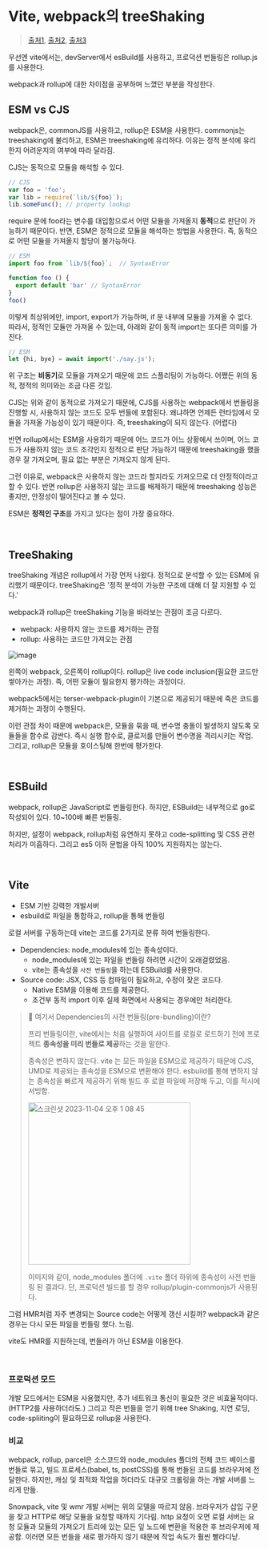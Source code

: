 # Vite, webpack의 treeShaking

> [출처1](https://bepyan.github.io/blog/2023/bundlers), [출처2](https://so-so.dev/web/tree-shaking-module-system/), [출처3](https://ui.toast.com/posts/ko_20220127)

우선엔 vite에서는, devServer에서 esBuild를 사용하고, 프로덕션 번들링은 rollup.js를 사용한다.

webpack과 rollup에 대한 차이점을 공부하며 느꼈던 부분을 작성한다.

## ESM vs CJS

webpack은, commonJS를 사용하고, rollup은 ESM을 사용한다. commonjs는 treeshaking에 불리하고, ESM은 treeshaking에 유리하다. 이유는 정적 분석에 유리한지 어려운지의 여부에 따라 달라짐.

CJS는 동적으로 모듈을 해석할 수 있다.

```js
// CJS
var foo = 'foo';
var lib = require(`lib/${foo}`);
lib.someFunc(); // property lookup
```

require 문에 foo라는 변수를 대입함으로서 어떤 모듈을 가져올지 **동적**으로 판단이 가능하기 때문이다. 반면, ESM은 정적으로 모듈을 해석하는 방법을 사용한다. 즉, 동적으로 어떤 모듈을 가져올지 할당이 불가능하다.

```js
// ESM
import foo from `lib/${foo}`;  // SyntaxError

function foo () {
  export default 'bar' // SyntaxError
}
foo()
```

이렇게 최상위에만, import, export가 가능하며, if 문 내부에 모듈을 가져올 수 없다. 따라서, 정적인 모듈만 가져올 수 있는데, 아래와 같이 동적 import는 또다른 의미를 가진다.

```js
// ESM
let {hi, bye} = await import('./say.js');
```

위 구조는 **비동기**로 모듈을 가져오기 때문에 코드 스플리팅이 가능하다. 어쨌든 위의 동적, 정적의 의미와는 조금 다른 것임.

CJS는 위와 같이 동적으로 가져오기 때문에, CJS를 사용하는 webpack에서 번들링을 진행할 시, 사용하지 않는 코드도 모두 번들에 포함된다. 왜냐하면 언제든 런타임에서 모듈을 가져올 가능성이 있기 때문이다. 즉, treeshaking이 되지 않는다. (어렵다)

반면 rollup에서는 ESM을 사용하기 때문에 어느 코드가 어느 상황에서 쓰이며, 어느 코드가 사용하지 않는 코드 조각인지 정적으로 판단 가능하기 때문에 treeshaking을 했을 경우 잘 가져오며, 필요 없는 부분은 가져오지 않게 된다.

그런 이유로, webpack은 사용하지 않는 코드라 할지라도 가져오므로 더 안정적이라고 할 수 있다. 반면 rollup은 사용하지 않는 코드를 배제하기 때문에 treeshaking 성능은 좋지만, 안정성이 떨어진다고 볼 수 있다.

ESM은 **정적인 구조**를 가지고 있다는 점이 가장 중요하다.

<br/>

## TreeShaking

treeShaking 개념은 rollup에서 가장 먼저 나왔다. 정적으로 분석할 수 있는 ESM에 유리했기 때문이다. treeShaking은 '정적 분석이 가능한 구조에 대해 더 잘 지원할 수 있다.'

webpack과 rollup은 treeShaking 기능을 바라보는 관점이 조금 다르다.

- webpack: 사용하지 않는 코드를 제거하는 관점
- rollup: 사용하는 코드만 가져오는 관점

![image](https://github.com/pozafly/TIL/assets/59427983/69fc9c6b-3b4a-4294-aa32-804eaef3e3a4)

왼쪽이 webpack, 오른쪽이 rollup이다. rollup은 live code inclusion(필요한 코드만 쌓아가는 과정). 즉, 어떤 모듈이 필요한지 평가하는 과정이다.

webpack5에서는 terser-webpack-plugin이 기본으로 제공되기 때문에 죽은 코드를 제거하는 과정이 수행된다.

이런 관점 차이 때문에 webpack은, 모듈을 묶을 때, 변수명 충돌이 발생하지 않도록 모듈들을 함수로 감싼다. 즉시 실행 함수로, 클로저를 만들어 변수명을 격리시키는 작업. 그리고, rollup은 모듈을 호이스팅해 한번에 평가한다.

<br/>

## ESBuild

webpack, rollup은 JavaScript로 번들링한다. 하지만, ESBuild는 내부적으로 go로 작성되어 있다. 10~100배 빠른 번들링.

하지만, 설정이 webpack, rollup처럼 유연하지 못하고 code-splitting 및 CSS 관련 처리가 미흡하다. 그리고 es5 이하 문법을 아직 100% 지원하지는 않는다.

<br/>

## Vite

- ESM 기반 강력한 개발서버
- esbuild로 파일을 통합하고, rollup을 통해 번들링

로컬 서버를 구동하는데 vite는 코드를 2가지로 분류 하여 번들링한다.

- Dependencies: node_modules에 있는 종속성이다.
  - node_modules에 있는 파일을 번들링 하려면 시간이 오래걸렸었음.
  - vite는 종속성을 `사전 번들링`을 하는데 ESBuild를 사용한다.
- Source code: JSX, CSS 등 컴파일이 필요하고, 수정이 잦은 코드다.
  - Native ESM을 이용해 코드를 제공한다.
  - 조건부 동적 import 이후 실제 화면에서 사용되는 경우에만 처리한다.

> 📌 여기서 Dependencies의 사전 번들링(pre-bundling)이란?
>
> 프리 번들링이란, vite에서는 처음 실행하여 사이트를 로컬로 로드하기 전에 프로젝트 **종속성을 미리 번들로 제공**하는 것을 말한다.
>
> 종속성은 변하지 않는다. vite 는 모든 파일을 ESM으로 제공하기 때문에 CJS, UMD로 제공되는 종속성을 ESM으로 변환해야 한다. esbuild를 통해 변하지 않는 종속성을 빠르게 제공하기 위해 빌드 후 로컬 파일에 저장해 두고, 이를 적시에 서빙함.
>
> <img width="324" alt="스크린샷 2023-11-04 오후 1 08 45" src="https://github.com/pozafly/TIL/assets/59427983/8c47a6a7-934d-4727-a7d5-55712b34187b">
>
> 이미지와 같이, node_modules 폴더에 `.vite` 폴더 하위에 종속성이 사전 번들링 된 결과다. 단, 프로덕션 빌드를 할 경우 rollup/plugin-commonjs가 사용된다.

그럼 HMR처럼 자주 변경되는 Source code는 어떻게 갱신 시킬까? webpack과 같은 경우는 다시 모든 파일을 번들링 했다. 느림.

vite도 HMR를 지원하는데, 번들러가 아닌 ESM을 이용한다.

<br/>

### 프로덕션 모드

개발 모드에서는 ESM을 사용했지만, 추가 네트워크 통신이 필요한 것은 비효율적이다. (HTTP2를 사용하더라도.) 그리고 작은 번들을 얻기 위해 tree Shaking, 지연 로딩, code-spliiting이 필요하므로 rollup을 사용한다.

### 비교

webpack, rollup, parcel은 소스코드와 node_modules 폴더의 전체 코드 베이스를 번들로 묶고, 빌드 프로세스(babel, ts, postCSS)를 통해 번들된 코드를 브라우저에 전달한다. 하지만, 캐싱 및 최적화 작업을 하더라도 대규모 크롤링을 하는 개발 서버를 느리게 만듦.

Snowpack, vite 및 wmr 개발 서버는 위의 모델을 따르지 않음. 브라우저가 삽입 구문을 찾고 HTTP로 해당 모듈을 요청할 때까지 기다림. http 요청이 오면 로컬 서버는 요청 모듈과 모듈의 가져오기 트리에 있는 모든 잎 노드에 변환을 적용한 후 브라우저에 제공함. 이러면 모든 번들을 새로 평가하지 않기 때문에 작업 속도가 훨씬 빨라디낟.
